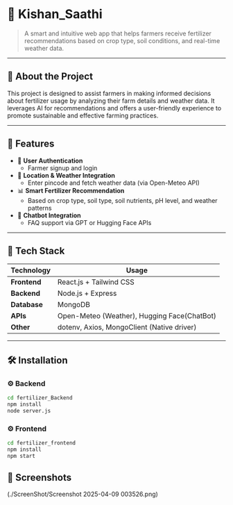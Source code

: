 # 🌾 Kishan_Saathi

> A smart and intuitive web app that helps farmers receive fertilizer recommendations based on crop type, soil conditions, and real-time weather data.

---

## 📘 About the Project

This project is designed to assist farmers in making informed decisions about fertilizer usage by analyzing their farm details and weather data. It leverages AI for recommendations and offers a user-friendly experience to promote sustainable and effective farming practices.

---

## 🎯 Features

- 🔐 **User Authentication**
  - Farmer signup and login
- 📍 **Location & Weather Integration**
  - Enter pincode and fetch weather data (via Open-Meteo API)
- 📊 **Smart Fertilizer Recommendation**
  - Based on crop type, soil type, soil nutrients, pH level, and weather patterns
- 🤖 **Chatbot Integration**
  - FAQ support via GPT or Hugging Face APIs
---

## 🧠 Tech Stack

| Technology  | Usage                             |
|-------------|------------------------------------|
| **Frontend** | React.js + Tailwind CSS            |
| **Backend**  | Node.js + Express                  |
| **Database** | MongoDB                            |
| **APIs**     | Open-Meteo (Weather), Hugging Face(ChatBot) |
| **Other**    | dotenv, Axios, MongoClient (Native driver) |

---

## 🛠 Installation

### ⚙️ Backend

```bash
cd fertilizer_Backend
npm install
node server.js
```
### ⚙️ Frontend

```bash
cd fertilizer_frontend
npm install
npm start
```
## 📸 Screenshots
(./ScreenShot/Screenshot 2025-04-09 003526.png)
